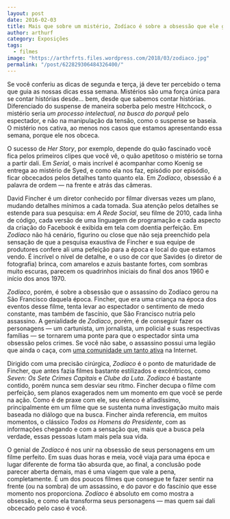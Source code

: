 ```yaml
---
layout: post
date: 2016-02-03
title: Mais que sobre um mistério, Zodíaco é sobre a obsessão que ele gera
author: arthurf
category: Exposições
tags:
  - filmes
image: "https://arthrfrts.files.wordpress.com/2018/03/zodiaco.jpg"
permalink: "/post/622829306484326400/"
---
```


Se você conferiu as dicas de segunda e terça, já deve ter percebido o tema que guia as nossas dicas essa semana. Mistérios são uma força única para se contar histórias desde… bem, desde que sabemos contar histórias. Diferenciado do suspense de maneira soberba pelo mestre Hitchcock, o mistério seria _um processo intelectual, na busca do porquê_ pelo espectador, e não na manipulação da tensão, como o suspense se baseia. O mistério nos cativa, ao menos nos casos que estamos apresentando essa semana, porque ele nos obceca.

O sucesso de _Her Story_, por exemplo, depende do quão fascinado você fica pelos primeiros clipes que você vê, o quão apetitoso o mistério se torna a partir dali. Em _Serial_, o mais incrível é acompanhar como Koenig se entrega ao mistério de Syed, e como ela nos faz, episódio por episódio, ficar obcecados pelos detalhes tanto quanto ela. Em _Zodíaco_, obsessão é a palavra de ordem — na frente e atrás das câmeras.

David Fincher é um diretor conhecido por filmar diversas vezes um plano, mudando detalhes mínimos a cada tomada. Sua atenção pelos detalhes se estende para sua pesquisa: em _A Rede Social_, seu filme de 2010, cada linha de código, cada versão de uma linguagem de programação e cada aspecto da criação do Facebook é exibida em tela com doentia perfeição. Em _Zodíaco_ não há cenário, figurino ou close que não seja preenchido pela sensação de que a pesquisa exaustiva de Fincher e sua equipe de produtores confere ali uma pefeição para a época e local do que estamos vendo. É incrível o nível de detalhe, e o uso de cor que Savides (o diretor de fotografia) brinca, com amarelos e azuis bastante fortes, com sombras muito escuras, parecem os quadrinhos iniciais do final dos anos 1960 e início dos anos 1970.

_Zodíaco_, porém, é sobre a obsessão que o assassino do Zodíaco gerou na São Francisco daquela época. Fincher, que era uma criança na época dos eventos desse filme, tenta levar ao espectador o sentimento de medo constante, mas também de fascínio, que São Francisco nutria pelo assassino. A genialidade de _Zodíaco_, porém, é de conseguir fazer os personagens — um cartunista, um jornalista, um policial e suas respectivas famílias — se tornarem uma ponte para que o espectador sinta uma obsessão pelos crimes. Se você não sabe, o assassino possui uma legião que ainda o caça, com [uma comunidade um tanto ativa](http://reddit.com/r/zodiackiller) na Internet.

Dirigido com uma precisão cirúrgica, _Zodíaco_ é o ponto de maturidade de Fincher, que antes fazia filmes bastante estilizados e excêntricos, como _Seven: Os Sete Crimes Capitais_ e _Clube da Luta_. _Zodíaco_ é bastante contido, porém nunca sem desviar seu ritmo. Fincher decupa o filme com perfeição, sem planos exagerados nem um momento em que você se perde na ação. Como é de praxe com ele, seu elenco é afiadíssimo, principalmente em um filme que se sustenta numa investigação muito mais baseada no diálogo que na busca. Fincher ainda referencia, em muitos momentos, o clássico _Todos os Homens do Presidente_, com as informações chegando e com a sensação que, mais que a busca pela verdade, essas pessoas lutam mais pela sua vida.

O genial de _Zodíaco_ é nos unir na obsessão de seus personagens em um filme perfeito. Em suas duas horas e meia, você viaja para uma época e lugar diferente de forma tão absurda que, ao final, a conclusão pode parecer aberta demais, mas é uma viagem que vale a pena, completamente. É um dos poucos filmes que consegue te fazer sentir na frente (ou na sombra) de um assassino, e do pavor e do fascínio que esse momento nos proporciona. _Zodíaco_ é absoluto em como mostra a obsessão, e como ela transforma seus personagens — mas quem sai dali obcecado pelo caso é você.
